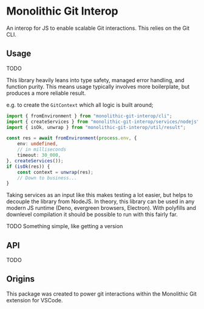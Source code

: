 # Monolithic Git Interop

An interop for JS to enable scalable Git interactions. This relies on the Git CLI.

## Usage

TODO

This library heavily leans into type safety, managed error handling, and function purity. This means usage typically involves more boilerplate, but produces a more reliable result.

e.g. to create the `GitContext` which all logic is built around;

```ts
import { fromEnvironment } from "monolithic-git-interop/cli";
import { createServices } from "monolithic-git-interop/services/nodejs";
import { isOk, unwrap } from "monolithic-git-interop/util/result";

const res = await fromEnvironment(process.env, {
    env: undefined,
    // in milliseconds
    timeout: 30_000,
}, createServices());
if (isOk(res)) {
    const context = unwrap(res);
    // Down to business...
}
```

Taking services as an input like this makes testing a lot easier, but helps to decouple the library from NodeJS. In theory, this library can be used in any modern JS runtime (Deno, evergreen browsers, Electron). With polyfills and downlevel compilation it should be possible to run with this fairly far.

TODO Something simple, like getting a version

## API

TODO

## Origins

This package was created to power git interactions within the Monolithic Git extension for VSCode.
